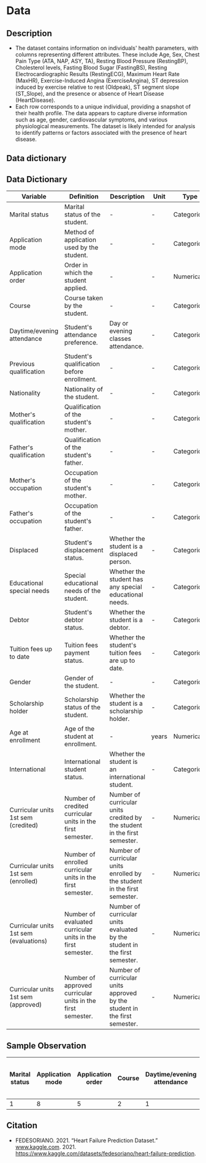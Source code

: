 # Data

## Description 
- The dataset contains information on individuals' health parameters, with columns representing different attributes. These include Age, Sex, Chest Pain Type (ATA, NAP, ASY, TA), Resting Blood Pressure (RestingBP), Cholesterol levels, Fasting Blood Sugar (FastingBS), Resting Electrocardiographic Results (RestingECG), Maximum Heart Rate (MaxHR), Exercise-Induced Angina (ExerciseAngina), ST depression induced by exercise relative to rest (Oldpeak), ST segment slope (ST_Slope), and the presence or absence of Heart Disease (HeartDisease).
- Each row corresponds to a unique individual, providing a snapshot of their health profile. The data appears to capture diverse information such as age, gender, cardiovascular symptoms, and various physiological measurements. The dataset is likely intended for analysis to identify patterns or factors associated with the presence of heart disease.

## Data dictionary
## Data Dictionary
| Variable                         | Definition                                  | Description                                               | Unit            | Type                  |
|----------------------------------|---------------------------------------------|-----------------------------------------------------------|-----------------|-----------------------|
| Marital status                   | Marital status of the student.              | -                                                         | -               | Categorical           |
| Application mode                 | Method of application used by the student. | -                                                         | -               | Categorical           |
| Application order                | Order in which the student applied.         | -                                                         | -               | Numerical             |
| Course                           | Course taken by the student.                | -                                                         | -               | Categorical           |
| Daytime/evening attendance       | Student's attendance preference.            | Day or evening classes attendance.                         | -               | Categorical           |
| Previous qualification           | Student's qualification before enrollment.  | -                                                         | -               | Categorical           |
| Nationality                      | Nationality of the student.                | -                                                         | -               | Categorical           |
| Mother's qualification           | Qualification of the student's mother.      | -                                                         | -               | Categorical           |
| Father's qualification           | Qualification of the student's father.      | -                                                         | -               | Categorical           |
| Mother's occupation              | Occupation of the student's mother.         | -                                                         | -               | Categorical           |
| Father's occupation              | Occupation of the student's father.         | -                                                         | -               | Categorical           |
| Displaced                        | Student's displacement status.             | Whether the student is a displaced person.                | -               | Categorical           |
| Educational special needs        | Special educational needs of the student.  | Whether the student has any special educational needs.    | -               | Categorical           |
| Debtor                           | Student's debtor status.                   | Whether the student is a debtor.                          | -               | Categorical           |
| Tuition fees up to date          | Tuition fees payment status.               | Whether the student's tuition fees are up to date.        | -               | Categorical           |
| Gender                           | Gender of the student.                     | -                                                         | -               | Categorical           |
| Scholarship holder               | Scholarship status of the student.         | Whether the student is a scholarship holder.              | -               | Categorical           |
| Age at enrollment                | Age of the student at enrollment.          | -                                                         | years           | Numerical             |
| International                    | International student status.             | Whether the student is an international student.          | -               | Categorical           |
| Curricular units 1st sem (credited) | Number of credited curricular units in the first semester. | Number of curricular units credited by the student in the first semester. | - | Numerical             |
| Curricular units 1st sem (enrolled) | Number of enrolled curricular units in the first semester. | Number of curricular units enrolled by the student in the first semester. | - | Numerical             |
| Curricular units 1st sem (evaluations) | Number of evaluated curricular units in the first semester. | Number of curricular units evaluated by the student in the first semester. | - | Numerical             |
| Curricular units 1st sem (approved) | Number of approved curricular units in the first semester. | Number of curricular units approved by the student in the first semester. | - | Numerical             |

## Sample Observation

| Marital status | Application mode | Application order | Course | Daytime/evening attendance | Previous qualification | Nationality | Mother's qualification | Father's qualification | Mother's occupation | Father's occupation | Displaced | Educational special needs | Debtor | Tuition fees up to date | Gender | Scholarship holder | Age at enrollment | International | Curricular units 1st sem (credited) | Curricular units 1st sem (enrolled) | Curricular units 1st sem (evaluations) | Curricular units 1st sem (approved) | Curricular units 1st sem (grade) | Curricular units 1st sem (without evaluations) | Curricular units 2nd sem (credited) | Curricular units 2nd sem (enrolled) | Curricular units 2nd sem (evaluations) | Curricular units 2nd sem (approved) | Curricular units 2nd sem (grade) | Curricular units 2nd sem (without evaluations) | Unemployment rate | Inflation rate | GDP | Target |
|-----------------|-------------------|---------------------|--------|-----------------------------|-------------------------|-------------|-------------------------|-------------------------|----------------------|----------------------|-----------|-----------------------------|--------|------------------------|--------|----------------------|-------------------|------------------|----------------------------------|------------------------------------|---------------------------------------|-----------------------------------|----------------------------|----------------------------------------------|----------------------------------|------------------------------------|---------------------------------------|-----------------------------------|---------------------------------|------------------------------------------|---------------------|----------------|-----|--------|
| 1               | 8                 | 5                   | 2      | 1                           | 1                       | 1           | 13                      | 10                      | 6                    | 10                   | 1         | 0                           | 0      | 1                      | 1      | 0                    | 20                | 0                              | 0                                | 0                                   | 0                               | 0                           | 0                                              | 0                                | 0                              | 0                                 | 0                                 | 0                             | 0                           | 0                                          | 10.8                | 1.4            | 1.74| Dropout|


## Citation
- FEDESORIANO. 2021. “Heart Failure Prediction Dataset.” www.kaggle.com. 2021. https://www.kaggle.com/datasets/fedesoriano/heart-failure-prediction.
